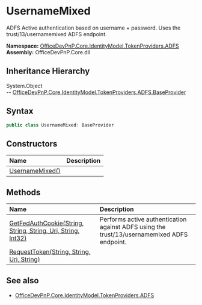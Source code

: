 # UsernameMixed
ADFS Active authentication based on username + password. Uses the trust/13/usernamemixed ADFS endpoint.  

**Namespace:** [OfficeDevPnP.Core.IdentityModel.TokenProviders.ADFS](OfficeDevPnP.Core.IdentityModel.TokenProviders.ADFS.md)  
**Assembly:** OfficeDevPnP.Core.dll  
## Inheritance Hierarchy
System.Object  
-- [OfficeDevPnP.Core.IdentityModel.TokenProviders.ADFS.BaseProvider](OfficeDevPnP.Core.IdentityModel.TokenProviders.ADFS.BaseProvider.md)
## Syntax
```C#
public class UsernameMixed: BaseProvider
```
## Constructors
|**Name**|**Description**|
|:-----|:-----|
| [UsernameMixed()](OfficeDevPnP.Core.IdentityModel.TokenProviders.ADFS.UsernameMixed.Constructor1details.md) | 
## Methods
|**Name**|**Description**|
|:-----|:-----|
| [GetFedAuthCookie(String, String, String, Uri, String, Int32)](OfficeDevPnP.Core.IdentityModel.TokenProviders.ADFS.UsernameMixed.GetFedAuthCookieStringStringStringUriStringInt32.md) | Performs active authentication against ADFS using the trust/13/usernamemixed ADFS endpoint.
| [RequestToken(String, String, Uri, String)](OfficeDevPnP.Core.IdentityModel.TokenProviders.ADFS.UsernameMixed.RequestTokenStringStringUriString.md) | 
## See also
- [OfficeDevPnP.Core.IdentityModel.TokenProviders.ADFS](OfficeDevPnP.Core.IdentityModel.TokenProviders.ADFS.md)
